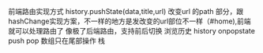 前端路由实现方式 history.pushState(data,title,url) 改变url 的path 部分，跟hashChange实现方案，不一样的地方是发改变的url部位不一样（#home),前端就可以处理路由了
像极了后端路由，支持前后切换
浏览历史 history onpopstate
push pop 数组只在尾部操作 栈 